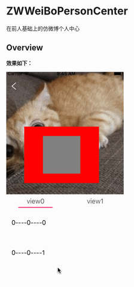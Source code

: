 # ZWWeiBoPersonCenter
在前人基础上的仿微博个人中心


## Overview

**效果如下：**


![效果图](https://github.com/MisterZhouZhou/ZWWeiBoPersonCenter/blob/master/show.gif)

